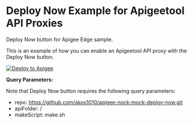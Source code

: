 # Deploy Now Example for Apigeetool API Proxies
Deploy Now button for Apigee Edge sample.

This is an example of how you can enable an Apigeetool API proxy with the Deploy Now button.

[![Deploy to Apigee](https://raw.githubusercontent.com/apigee/apigee-deploy-now/master/images/deploy_to_apigee.png)](https://deploynow.apigee.com/login-form/?repo=https://github.com/akoo1010/apigee-nock-mock-deploy-now.git&apiFolder=/&makeScript=make.sh)

**Query Parameters:**

Note that Deploy Now button requires the following query parameters:

- repo: https://github.com/akoo1010/apigee-nock-mock-deploy-now.git
- apiFolder: /
- makeScript: make.sh

